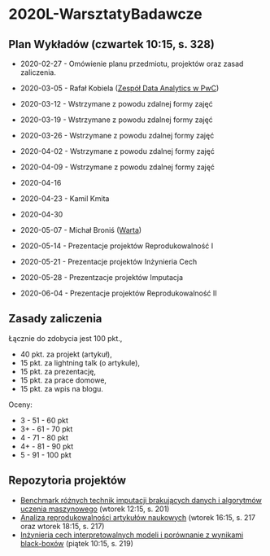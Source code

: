 # 2020L-WarsztatyBadawcze

## Plan Wykładów (czwartek 10:15, s. 328)

* 2020-02-27 - Omówienie planu przedmiotu, projektów oraz zasad zaliczenia.

* 2020-03-05 - Rafał Kobiela ([Zespół Data Analytics w PwC](https://www.pwc.pl/pl/kariera/hello-world-data-analytics.html))

* 2020-03-12 - Wstrzymane z powodu zdalnej formy zajęć

* 2020-03-19 - Wstrzymane z powodu zdalnej formy zajęć

* 2020-03-26 - Wstrzymane z powodu zdalnej formy zajęć

* 2020-04-02 - Wstrzymane z powodu zdalnej formy zajęć

* 2020-04-09 - Wstrzymane z powodu zdalnej formy zajęć

* 2020-04-16 

* 2020-04-23 - Kamil Kmita

* 2020-04-30 

* 2020-05-07 - Michał Broniś ([Warta](https://www.warta.pl/))

* 2020-05-14 - Prezentacje projektów Reprodukowalność I

* 2020-05-21 - Prezentacje projektów Inżynieria Cech

* 2020-05-28 - Prezentzacje projektów Imputacja 

* 2020-06-04 - Prezentacje projektów Reprodukowalność II


## Zasady zaliczenia

Łącznie do zdobycia jest 100 pkt., 
- 40 pkt. za projekt (artykuł),
- 15 pkt. za lightning talk (o artykule),
- 15 pkt. za prezentację,
- 15 pkt. za prace domowe,
- 15 pkt. za wpis na blogu.

Oceny:
- 3 - 51 - 60 pkt
- 3+ - 61 - 70 pkt
- 4 - 71 - 80 pkt
- 4+ - 81 - 90 pkt
- 5 - 91 - 100 pkt


## Repozytoria projektów

- [Benchmark różnych technik imputacji brakujących danych i algorytmów uczenia maszynowego](https://github.com/mini-pw/2020L-WarsztatyBadawcze-Imputacja) (wtorek 12:15, s. 201)
- [Analiza reprodukowalności artykułów naukowych](https://github.com/mini-pw/2020L-WarsztatyBadawcze-Reprodukowalnosc) (wtorek 16:15, s. 217 oraz wtorek 18:15, s. 217)
- [Inżynieria cech interpretowalnych modeli i porównanie z wynikami black-boxów](https://github.com/mini-pw/2020L-WarsztatyBadawcze-InzynieriaCech) (piątek 10:15, s. 219)


